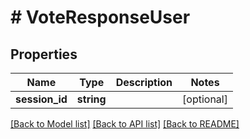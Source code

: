 # # VoteResponseUser

## Properties

Name | Type | Description | Notes
------------ | ------------- | ------------- | -------------
**session_id** | **string** |  | [optional]

[[Back to Model list]](../../README.md#models) [[Back to API list]](../../README.md#endpoints) [[Back to README]](../../README.md)
